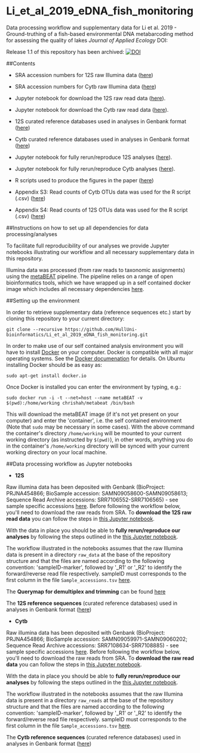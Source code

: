 # Li_et_al_2019_eDNA_fish_monitoring

Data processing workflow and supplementary data for Li et al. 2019 - Ground-truthing of a fish-based environmental DNA metabarcoding method for assessing the quality of lakes _Journal of Applied Ecology_ DOI: 

Release 1.1 of this repository has been archived: <a href="https://zenodo.org/badge/latestdoi/132161120"><img src="https://zenodo.org/badge/132161120.svg" alt="DOI"></a>

##Contents
 
  - SRA accession numbers for 12S raw Illumina data ([here](https://github.com/HullUni-bioinformatics/Li_et_al_2019_eDNA_fish_monitoring/blob/master/12S/supplementary_data/Sample_accessions.tsv))
  
  - SRA accession numbers for Cytb raw Illumina data ([here](https://github.com/HullUni-bioinformatics/Li_et_al_2019_eDNA_fish_monitoring/blob/master/Cytb/supplementary_data/Sample_accessions.tsv))
  
  - Jupyter notebook for download the 12S raw read data ([here](https://github.com/HullUni-bioinformatics/Li_et_al_2019_eDNA_fish_monitoring/blob/master/12S/How_to_download_12S_Rawdata_from_SRA.ipynb)).
  
  - Jupyter notebook for download the Cytb raw read data ([here](https://github.com/HullUni-bioinformatics/Li_et_al_2019_eDNA_fish_monitoring/blob/master/Cytb/How_to_download_Cytb_Rawdata_from_SRA.ipynb)).
  
   - 12S curated reference databases used in analyses in Genbank format ([here](https://github.com/HullUni-bioinformatics/Li_et_al_2019_eDNA_fish_monitoring/tree/master/12S/supplementary_data/reference_DBs))
   
  - Cytb curated reference databases used in analyses in Genbank format ([here](https://github.com/HullUni-bioinformatics/Li_et_al_2019_eDNA_fish_monitoring/tree/master/Cytb/supplementary_data/reference_DBs))
  
  - Jupyter notebook for fully rerun/reproduce 12S analyses ([here](https://github.com/HullUni-bioinformatics/Li_et_al_2019_eDNA_fish_monitoring/blob/master/12S/LP_12S.ipynb)).
  
  - Jupyter notebook for fully rerun/reproduce Cytb analyses ([here](https://github.com/HullUni-bioinformatics/Li_et_al_2019_eDNA_fish_monitoring/blob/master/Cytb/LP_Cytb.ipynb)).
    
  - R scripts used to produce the figures in the paper ([here](https://github.com/HullUni-bioinformatics/Li_et_al_2019_eDNA_fish_monitoring/blob/master/R_script/LP_Oct_2018_Tran.R))
  
  - Appendix S3: Read counts of Cytb OTUs data was used for the R script (.csv) ([here](https://github.com/HullUni-bioinformatics/Li_et_al_2019_eDNA_fish_monitoring/blob/master/Appendix_S3_Cytb.csv))
  
  - Appendix S4: Read counts of 12S OTUs data was used for the R script (.csv) ([here](https://github.com/HullUni-bioinformatics/Li_et_al_2019_eDNA_fish_monitoring/blob/master/Appendix_S4_12S.csv))

##Instructions on how to set up all dependencies for data processing/analyses
 
To facilitate full reproducibility of our analyses we provide Jupyter notebooks illustrating our workflow and all necessary supplementary data in this repository.

Illumina data was processed (from raw reads to taxonomic assignments) using the [metaBEAT](https://github.com/HullUni-bioinformatics/metaBEAT) pipeline. The pipeline relies on a range of open bioinformatics tools, which we have wrapped up in a self contained docker image which includes all necessary dependencies [here](https://hub.docker.com/r/chrishah/metabeat/).

##Setting up the environment

In order to retrieve supplementary data (reference sequences etc.) start by cloning this repository to your current directory:
```
git clone --recursive https://github.com/HullUni-bioinformatics/Li_et_al_2019_eDNA_fish_monitoring.git
```



In order to make use of our self contained analysis environment you will have to install [Docker](https://www.docker.com/) on your computer. Docker is compatible with all major operating systems. See the [Docker documenation](https://docs.docker.com/) for details. On Ubuntu installing Docker should be as easy as:

```
sudo apt-get install docker.io
```

Once Docker is installed you can enter the environment by typing, e.g.:
```
sudo docker run -i -t --net=host --name metaBEAT -v $(pwd):/home/working chrishah/metabeat /bin/bash
```

This will download the metaBEAT image (if it's not yet present on your computer) and enter the 'container', i.e. the self contained environment (Note that `sudo` may be necessary in some cases). With the above command the container's directory `/home/working` will be mounted to your current working directory (as instructed by `$(pwd)`), in other words, anything you do in the container's `/home/working` directory will be synced with your current working directory on your local machine. 

##Data processing workflow as Jupyter notebooks

  - __12S__
 
Raw illumina data has been deposited with Genbank (BioProject: PRJNA454866; BioSample accession: SAMN09058600-SAMN09058613; Sequence Read Archive accessions: SRR7106552-SRR7106565) - see sample specific accessions [here](https://github.com/HullUni-bioinformatics/Li_et_al_2018_eDNA_fish_monitoring/blob/master/12S/supplementary_data/Sample_accessions.tsv). Before following the workflow below, you'll need to download the raw reads from SRA. To __download the 12S raw read data__ you can follow the steps in [this Jupyter notebook](https://github.com/HullUni-bioinformatics/Li_et_al_2019_eDNA_fish_monitoring/blob/master/12S/How_to_download_12S_Rawdata_from_SRA.ipynb).


With the data in place you should be able to __fully rerun/reproduce our analyses__ by following the steps outlined in the [this Jupyter notebook](https://github.com/HullUni-bioinformatics/Li_et_al_2019_eDNA_fish_monitoring/blob/master/12S/LP_12S.ipynb).

The workflow illustrated in the notebooks assumes that the raw Illumina data is present in a directory `raw_data` at the base of the repository structure and that the files are named according to the following convention:
'sampleID-marker', followed by '_R1' or '_R2' to identify the forward/reverse read file respectively. sampleID must corresponds to the first column in the file `Sample_accessions.tsv` [here](https://github.com/HullUni-bioinformatics/Li_et_al_2018_eDNA_fish_monitoring/blob/master/12S/supplementary_data/Sample_accessions.tsv).

The __Querymap for demultiplex and trimming__ can be found [here](https://github.com/HullUni-bioinformatics/Li_et_al_2019_eDNA_fish_monitoring/blob/master/12S/Querymap_demultiplex_trimming_12S.txt)

The __12S reference sequences__ (curated reference databases) used in analyses in Genbank format ([here](https://github.com/HullUni-bioinformatics/Li_et_al_2019_eDNA_fish_monitoring/tree/master/12S/supplementary_data/reference_DBs))
 

  - __Cytb__

Raw illumina data has been deposited with Genbank (BioProject: PRJNA454866; BioSample accession: SAMN09059971-SAMN09060202; Sequence Read Archive accessions: SRR7108634-SRR7108885) - see sample specific accessions [here](https://github.com/HullUni-bioinformatics/Li_et_al_2019_eDNA_fish_monitoring/blob/master/Cytb/supplementary_data/Sample_accessions.tsv). Before following the workflow below, you'll need to download the raw reads from SRA. To __download the raw read data__ you can follow the steps in [this Jupyter notebook](https://github.com/HullUni-bioinformatics/Li_et_al_2019_eDNA_fish_monitoring/blob/master/Cytb/How_to_download_Cytb_Rawdata_from_SRA.ipynb).


With the data in place you should be able to __fully rerun/reproduce our analyses__ by following the steps outlined in the [this Jupyter notebook](https://github.com/HullUni-bioinformatics/Li_et_al_2019_eDNA_fish_monitoring/blob/master/Cytb/LP_Cytb.ipynb).

The workflow illustrated in the notebooks assumes that the raw Illumina data is present in a directory `raw_reads` at the base of the repository structure and that the files are named according to the following convention:
'sampleID-marker', followed by '_R1' or '_R2' to identify the forward/reverse read file respectively. sampleID must corresponds to the first column in the file `Sample_accessions.tsv` [here](https://github.com/HullUni-bioinformatics/Li_et_al_2019_eDNA_fish_monitoring/blob/master/Cytb/supplementary_data/Sample_accessions.tsv).


The __Cytb reference sequences__ (curated reference databases) used in analyses in Genbank format ([here](https://github.com/HullUni-bioinformatics/Li_et_al_2019_eDNA_fish_monitoring/tree/master/Cytb/supplementary_data/reference_DBs))

